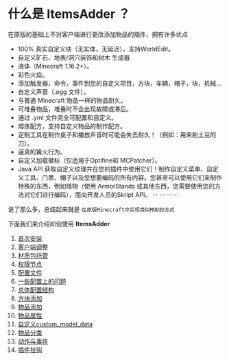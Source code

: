 # 什么是 **ItemsAdder** ？

在原版的基础上不对客户端进行更改添加物品的插件，拥有许多优点
- 100% 真实自定义块（无实体，无延迟），支持WorldEdit。
- 自定义矿石、地表/洞穴装饰和树木 生成器
- 液体（Minecraft 1.16.2+）。
- 彩色火焰。
- 添加触发器，命令，事件到您的自定义项目，方块，车辆，帽子，块，机械...
- 自定义声音（.ogg 文件）。
- 与普通 Minecraft 物品一样的物品耐久。
- 可堆叠物品，堆叠时不会出现故障或滞后。
- 通过 .yml 文件完全可配置和自定义。
- 熔炼配方，支持自定义物品的制作配方。
- 定制工具在制作桌子和播放声音时可能会失去耐久！（例如：用来削土豆的刀）。
- 逼真的篝火行为。
- 自定义加载徽标（仅适用于Optifine和 MCPatcher）。
- Java API 获取自定义纹理并在您的插件中使用它们！制作自定义菜单、自定义工具、门票、帽子以及您想要编码的所有内容。您甚至可以使用它们来制作特殊的东西，例如怪物（使用 ArmorStands 或其他东西，您需要使用您的方法对它们进行编码），面向开发人员的Skript API。
··· ···  ··· ···

说了那么多，总结起来就是 `在原版Minecraft中实现类似MOD的方式`

下面我们来介绍如何使用 **ItemsAdder**
1. [首次安装](https://github.com/MagicMC-Dev/ItemsAdder-wiki_zh/blob/main/首次安装.md)
2. [客户端调整](https://github.com/MagicMC-Dev/ItemsAdder-wiki_zh/blob/main/客户端调整.md)
3. [材质包托管](https://github.com/MagicMC-Dev/ItemsAdder-wiki_zh/blob/main/材质包托管.md)
4. [权限节点](https://github.com/MagicMC-Dev/ItemsAdder-wiki_zh/blob/main/权限节点.md)
5. [配置文件](https://github.com/MagicMC-Dev/ItemsAdder-wiki_zh/blob/main/配置文件.md)
6. [一些配置上的问题](https://github.com/MagicMC-Dev/ItemsAdder-wiki_zh/blob/main/一些配置上的问题.md)
7. [总体配置结构](https://github.com/MagicMC-Dev/ItemsAdder-wiki_zh/blob/main/总体配置结构.md)
8. [方块添加](https://github.com/MagicMC-Dev/ItemsAdder-wiki_zh/blob/main/方块添加.md)
9. [物品添加](https://github.com/MagicMC-Dev/ItemsAdder-wiki_zh/blob/main/物品添加.md)
10. [物品属性](https://github.com/MagicMC-Dev/ItemsAdder-wiki_zh/blob/main/物品属性.md)
11. [自定义custom_model_data](https://github.com/MagicMC-Dev/ItemsAdder-wiki_zh/blob/main/自定义custom_model_data.md)
12. [物品分类](https://github.com/MagicMC-Dev/ItemsAdder-wiki_zh/blob/main/物品分类.md)
13. [动作与事件](https://github.com/MagicMC-Dev/ItemsAdder-wiki_zh/blob/main/动作与属性.md)
14. [插件挂钩](https://github.com/MagicMC-Dev/ItemsAdder-wiki_zh/blob/main/插件挂钩.md)
 